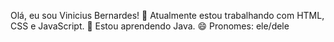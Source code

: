 Olá, eu sou Vinicius Bernardes!
🔭 Atualmente estou trabalhando com HTML, CSS e JavaScript.
🌱 Estou aprendendo Java.
😄 Pronomes: ele/dele
